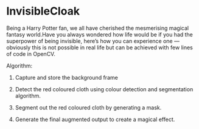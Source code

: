 # InvisibleCloak

Being a Harry Potter fan, we all have cherished the mesmerising magical fantasy world.Have you always wondered how life would be if you had the superpower of being invisible, here’s how you can experience one — obviously this is not possible in real life but can be achieved with few lines of code in OpenCV.


Algorithm: 

1. Capture and store the background frame 

2. Detect the red coloured cloth using colour detection and segmentation algorithm.

3. Segment out the red coloured cloth by generating a mask. 

4. Generate the final augmented output to create a magical effect. 
